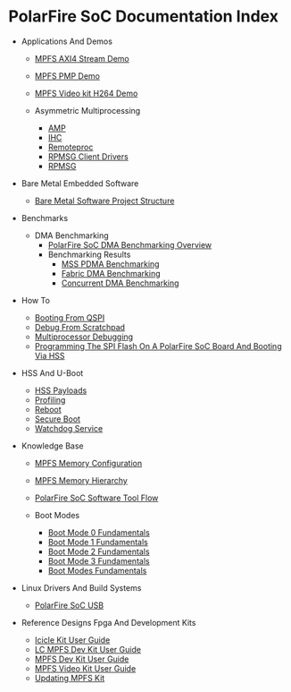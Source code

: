 # PolarFire SoC Documentation Index

- Applications And Demos
  - [MPFS AXI4 Stream Demo](./applications-and-demos/mpfs-axi4-stream-demo.md)
  - [MPFS PMP Demo](./applications-and-demos/mpfs-pmp-demo.md)
  - [MPFS Video kit H264 Demo](./applications-and-demos/mpfs-video-kit-h264-demo.md)

  - Asymmetric Multiprocessing
    - [AMP](./applications-and-demos/asymmetric-multiprocessing/amp.md)
    - [IHC](./applications-and-demos/asymmetric-multiprocessing/ihc.md)
    - [Remoteproc](./applications-and-demos/asymmetric-multiprocessing/remoteproc.md)
    - [RPMSG Client Drivers](./applications-and-demos/asymmetric-multiprocessing/rpmsg-client-drivers.md)
    - [RPMSG](./applications-and-demos/asymmetric-multiprocessing/rpmsg.md)

- Bare Metal Embedded Software
  - [Bare Metal Software Project Structure](./bare-metal-embedded-software/bare-metal-software-project-structure.md)

- Benchmarks
  - DMA Benchmarking
    - [PolarFire SoC DMA Benchmarking Overview](./benchmarks/dma-benchmarking/README.md)
    - Benchmarking Results
      - [MSS PDMA Benchmarking](./benchmarks/dma-benchmarking/benchmarking-results/mss-pdma-benchmarking.md)
      - [Fabric DMA Benchmarking](./benchmarks/dma-benchmarking/benchmarking-results/fabric-dma-benchmarking.md)
      - [Concurrent DMA Benchmarking](./benchmarks/dma-benchmarking/benchmarking-results/concurrent-dma-benchmarking.md)

- How To
  - [Booting From QSPI](./how-to/booting-from-qspi.md)
  - [Debug From Scratchpad](./how-to/debug-from-scratchpad.md)
  - [Multiprocessor Debugging](./how-to/multiprocessor-debugging.md)
  - [Programming The SPI Flash On A PolarFire SoC Board And Booting Via HSS](./how-to/programming-the-spi-flash-on-a-polarfire-soc-board-and-booting-via-hss.md)

- HSS And U-Boot
  - [HSS Payloads](./hss-and-u-boot/hss-payloads.md)
  - [Profiling](./hss-and-u-boot/profiling.md)
  - [Reboot](./hss-and-u-boot/reboot.md)
  - [Secure Boot](./hss-and-u-boot/secure-boot.md)
  - [Watchdog Service](./hss-and-u-boot/watchdog-service.md)

- Knowledge Base
  - [MPFS Memory Configuration](./knowledge-base/mpfs-memory-configuration.md)
  - [MPFS Memory Hierarchy](./knowledge-base/mpfs-memory-hierarchy.md)
  - [PolarFire SoC Software Tool Flow](./knowledge-base/polarfire-soc-software-tool-flow.md)

  - Boot Modes
    - [Boot Mode 0 Fundamentals](./knowledge-base/boot-modes/boot-mode-0-fundamentals.md)
    - [Boot Mode 1 Fundamentals](./knowledge-base/boot-modes/boot-mode-1-fundamentals.md)
    - [Boot Mode 2 Fundamentals](./knowledge-base/boot-modes/boot-mode-2-fundamentals.md)
    - [Boot Mode 3 Fundamentals](./knowledge-base/boot-modes/boot-mode-3-fundamentals.md)
    - [Boot Modes Fundamentals](./knowledge-base/boot-modes/boot-modes-fundamentals.md)

- Linux Drivers And Build Systems
  - [PolarFire SoC USB](./linux-drivers-and-build-systems/polarfire-soc-usb.md)

- Reference Designs Fpga And Development Kits
  - [Icicle Kit User Guide](./reference-designs-fpga-and-development-kits/icicle-kit-user-guide.md)
  - [LC MPFS Dev Kit User Guide](./reference-designs-fpga-and-development-kits/lc-mpfs-dev-kit-user-guide.md)
  - [MPFS Dev Kit User Guide](./reference-designs-fpga-and-development-kits/mpfs-dev-kit-user-guide.md)
  - [MPFS Video Kit User Guide](./reference-designs-fpga-and-development-kits/mpfs-video-kit-user-guide.md)
  - [Updating MPFS Kit](./reference-designs-fpga-and-development-kits/updating-mpfs-kit.md)
